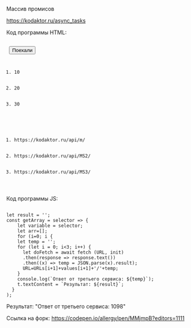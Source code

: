 Массив промисов

<https://kodaktor.ru/async_tasks> 

Код программы HTML:
<pre><code>
 <button>Поехали</button>
<ol id="values">
  <li>10</li>
  <li>20</li>
  <li>30</li>
</ol>
<ol id="urls">
  <li>https://kodaktor.ru/api/m/</li>
  <li>https://kodaktor.ru/api/MS2/</li>
  <li>https://kodaktor.ru/api/MS3/</li>
</ol>
</code></pre>

Код программы JS:
<pre><code>
let result = '';
const getArray = selector => { 
    let variable = selector; 
    let arr=[]; 
    for (i=0; i<variable.length; i++) { 
      arr[i]=variable[i].textContent; 
    } 
    return arr; 
  } 
  const values = getArray(document.getElementById('values').getElementsByTagName('li')); 
  const URLs = getArray(document.getElementById('urls').getElementsByTagName('li')); 
  const init = {headers: {'Content-Type': 'application/json'}}; 
  
  let URL = URLs[0]+values[0]; 
document
  .querySelector('button')
  .addEventListener('click',
  async ({ target: t }) => { 
    let temp = '';
    for (let i = 0; i<3; i++) {
      let doFetch = await fetch (URL, init)
      .then(response => response.text())
      .then((x) => temp = JSON.parse(x).result); 
      URL=URLs[i+1]+values[i+1]+'/'+temp;
    }
    console.log(`Ответ от третьего сервиса: ${temp}`);
    t.textContent = `Результат: ${result}`;
  }
); 
</code></pre>

Результат: "Ответ от третьего сервиса: 1098"

Ссылка на форк: <https://codepen.io/allergy/pen/MMjmpB?editors=1111>
